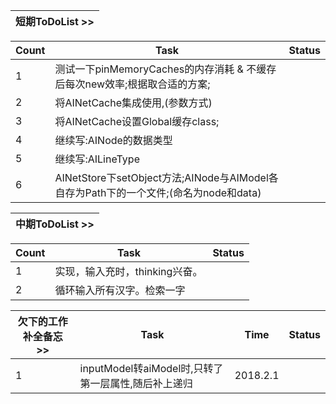 | 短期ToDoList >> |
| --- |

| Count | Task | Status |
| --- | --- | --- |
| 1 | 测试一下pinMemoryCaches的内存消耗 & 不缓存后每次new效率;根据取合适的方案; |  |
| 2 | 将AINetCache集成使用,(参数方式) |  |
| 3 | 将AINetCache设置Global缓存class; |  |
| 4 | 继续写:AINode的数据类型 |  |
| 5 | 继续写:AILineType |  |
| 6 | AINetStore下setObject方法;AINode与AIModel各自存为Path下的一个文件;(命名为node和data) |  |

| 中期ToDoList >> |
| --- |

| Count | Task | Status |
| --- | --- | --- |
| 1 | 实现，输入充时，thinking兴奋。 |  |
| 2 | 循环输入所有汉字。检索一字 |  |

| 欠下的工作补全备忘 >> | Task | Time | Status |
| --- | --- | --- | --- |
| 1 | inputModel转aiModel时,只转了第一层属性,随后补上递归 | 2018.2.1 |  | 
